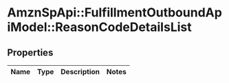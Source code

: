 # AmznSpApi::FulfillmentOutboundApiModel::ReasonCodeDetailsList

## Properties
Name | Type | Description | Notes
------------ | ------------- | ------------- | -------------

